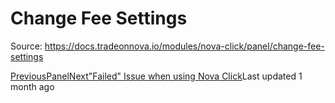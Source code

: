 
# Change Fee Settings

Source: https://docs.tradeonnova.io/modules/nova-click/panel/change-fee-settings

[PreviousPanel](/modules/nova-click/panel)[Next"Failed" Issue when using Nova Click](/modules/nova-click/failed-issue-when-using-nova-click)Last updated 1 month ago
